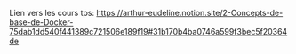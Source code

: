 Lien vers les cours tps:  https://arthur-eudeline.notion.site/2-Concepts-de-base-de-Docker-75dab1dd540f441389c721506e189f19#31b170b4ba0746a599f3bec5f20364de                    

